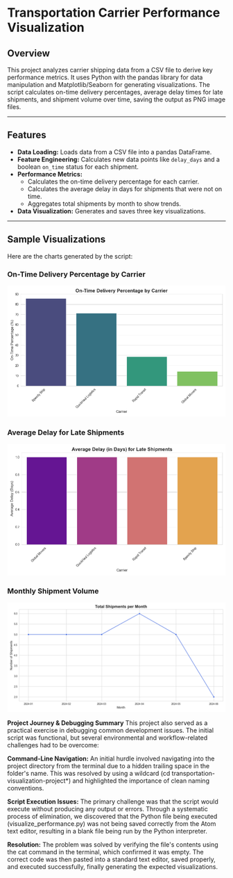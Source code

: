 # Transportation Carrier Performance Visualization

## Overview

This project analyzes carrier shipping data from a CSV file to derive key performance metrics. It uses Python with the pandas library for data manipulation and Matplotlib/Seaborn for generating visualizations. The script calculates on-time delivery percentages, average delay times for late shipments, and shipment volume over time, saving the output as PNG image files.

---

## Features

- **Data Loading:** Loads data from a CSV file into a pandas DataFrame.
- **Feature Engineering:** Calculates new data points like `delay_days` and a boolean `on_time` status for each shipment.
- **Performance Metrics:**
  - Calculates the on-time delivery percentage for each carrier.
  - Calculates the average delay in days for shipments that were not on time.
  - Aggregates total shipments by month to show trends.
- **Data Visualization:** Generates and saves three key visualizations.

---

## Sample Visualizations

Here are the charts generated by the script:

### On-Time Delivery Percentage by Carrier
![On-Time Delivery Percentage](on_time_delivery_percentage.png)

### Average Delay for Late Shipments
![Average Carrier Delays](average_carrier_delays.png)

### Monthly Shipment Volume
![Monthly Shipment Trends](monthly_shipment_trends.png)

**Project Journey & Debugging Summary**
This project also served as a practical exercise in debugging common development issues. The initial script was functional, but several environmental and workflow-related challenges had to be overcome:

**Command-Line Navigation:** An initial hurdle involved navigating into the project directory from the terminal due to a hidden trailing space in the folder's name. This was resolved by using a wildcard (cd transportation-visualization-project*) and highlighted the importance of clean naming conventions.

**Script Execution Issues:** The primary challenge was that the script would execute without producing any output or errors. Through a systematic process of elimination, we discovered that the Python file being executed (visualize_performance.py) was not being saved correctly from the Atom text editor, resulting in a blank file being run by the Python interpreter.

**Resolution:** The problem was solved by verifying the file's contents using the cat command in the terminal, which confirmed it was empty. The correct code was then pasted into a standard text editor, saved properly, and executed successfully, finally generating the expected visualizations.
